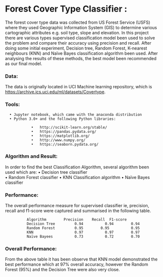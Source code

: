 
# Forest Cover Type Classifier :
The forest cover type data was collected from US Forest Service (USFS) where they used Geographic Information System (GIS) to determine various cartographic attributes e.g. soil type, slope and elevation. In this project there are various types supervised classification model been used to solve the problem and compare their accuracy using precision and recall. After doing some initial experiment, Decision tree, Random Forest, K-nearest neighbours (KNN) and Naïve Bayes classification algorithm been used. After analysing the results of these methods, the best model been recommended as our final model. 

### Data: 
The data is originally located in UCI Machine learning repository, which is https://archive.ics.uci.edu/ml/datasets/Covertype. 

### Tools:
      •	Jupyter notebook, which came with the anaconda distribution
      •	Python 3.0+ and the following Python libraries:

                •	http://scikit-learn.org/stable/ 
                •	https://pandas.pydata.org/ 
                •	https://matplotlib.org/ 
                •	http://www.numpy.org/ 
                •	https://seaborn.pydata.org/ 

### Algorithm and Result:
In order to find the best Classification Algorithm, several algorithm been used which are:
            •	Decision tree classifier            
            •	Random Forest classifier
            •	KNN Classification algorithm
            •	Naïve Bayes classifier 

### Performance:
The overall performance measure for supervised classifier ie, precision, recall and f1-score were captured and summarised in the following table. 

              Algorithm 	   Precision	Recall	F1-score
              Decision Tree     	0.94	      0.94	      0.94
              Random Forest      	0.95        0.95	      0.95
              KNN                   0.97	      0.97        0.97
              Naïve Bayees          0.73	      0.72	      0.70

### Overall Performance: 	
From the above table it has been observe that KNN model demonstrated the best performance which at 97% overall accuracy, however the Random Forest (95%) and the Decision Tree were also very close. 




